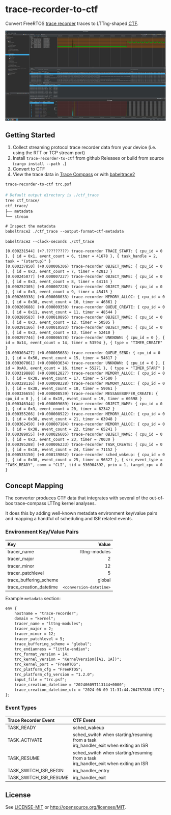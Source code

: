 # trace-recorder-to-ctf

Convert FreeRTOS [trace recorder](https://github.com/percepio/TraceRecorderSource) traces to LTTng-shaped [CTF](https://diamon.org/ctf/v1.8.3/).

![trace-compass](assets/trace_compass_freertos.png)

## Getting Started

1. Collect streaming protocol trace recorder data from your device (i.e. using the RTT or TCP stream port)
1. Install `trace-recorder-to-ctf` from github Releases or build from source (`cargo install --path .`)
1. Convert to CTF
1. View the trace data in [Trace Compass](https://eclipse.dev/tracecompass/) or with [babeltrace2](https://babeltrace.org/)

```bash
trace-recorder-to-ctf trc.psf

# Default output directory is ./ctf_trace
tree ctf_trace/
ctf_trace/
├── metadata
└── stream
```

```
# Inspect the metadata
babeltrace2 ./ctf_trace --output-format=ctf-metadata

babeltrace2 --clock-seconds ./ctf_trace
```

```text
[0.000231544] (+?.?????????) trace-recorder TRACE_START: { cpu_id = 0 }, { id = 0x1, event_count = 6, timer = 41678 }, { task_handle = 2, task = "(startup)" }
[0.000237850] (+0.000006306) trace-recorder OBJECT_NAME: { cpu_id = 0 }, { id = 0x3, event_count = 7, timer = 42813 }
[0.000245077] (+0.000007227) trace-recorder OBJECT_NAME: { cpu_id = 0 }, { id = 0x3, event_count = 8, timer = 44114 }
[0.000252305] (+0.000007228) trace-recorder OBJECT_NAME: { cpu_id = 0 }, { id = 0x3, event_count = 9, timer = 45415 }
[0.000260338] (+0.000008033) trace-recorder MEMORY_ALLOC: { cpu_id = 0 }, { id = 0x38, event_count = 10, timer = 46861 }
[0.000269688] (+0.000009350) trace-recorder QUEUE_CREATE: { cpu_id = 0 }, { id = 0x11, event_count = 11, timer = 48544 }
[0.000280583] (+0.000010895) trace-recorder OBJECT_NAME: { cpu_id = 0 }, { id = 0x3, event_count = 12, timer = 50505 }
[0.000291166] (+0.000010583) trace-recorder OBJECT_NAME: { cpu_id = 0 }, { id = 0x3, event_count = 13, timer = 52410 }
[0.000297744] (+0.000006578) trace-recorder UNKNOWN: { cpu_id = 0 }, { id = 0x14, event_count = 14, timer = 53594 }, { type = "TIMER_CREATE" }
[0.000303427] (+0.000005683) trace-recorder QUEUE_SEND: { cpu_id = 0 }, { id = 0x50, event_count = 15, timer = 54617 }
[0.000307061] (+0.000003634) trace-recorder UNKNOWN: { cpu_id = 0 }, { id = 0xA0, event_count = 16, timer = 55271 }, { type = "TIMER_START" }
[0.000319888] (+0.000012827) trace-recorder MEMORY_ALLOC: { cpu_id = 0 }, { id = 0x38, event_count = 17, timer = 57580 }
[0.000328116] (+0.000008228) trace-recorder MEMORY_ALLOC: { cpu_id = 0 }, { id = 0x38, event_count = 18, timer = 59061 }
[0.000336655] (+0.000008539) trace-recorder MESSAGEBUFFER_CREATE: { cpu_id = 0 }, { id = 0x19, event_count = 19, timer = 60598 }
[0.000346344] (+0.000009689) trace-recorder OBJECT_NAME: { cpu_id = 0 }, { id = 0x3, event_count = 20, timer = 62342 }
[0.000355266] (+0.000008922) trace-recorder MEMORY_ALLOC: { cpu_id = 0 }, { id = 0x38, event_count = 21, timer = 63948 }
[0.000362450] (+0.000007184) trace-recorder MEMORY_ALLOC: { cpu_id = 0 }, { id = 0x38, event_count = 22, timer = 65241 }
[0.000389055] (+0.000026605) trace-recorder OBJECT_NAME: { cpu_id = 0 }, { id = 0x3, event_count = 23, timer = 70030 }
[0.000395288] (+0.000006233) trace-recorder TASK_CREATE: { cpu_id = 0 }, { id = 0x10, event_count = 24, timer = 71152 }
[0.000535150] (+0.000139862) trace-recorder sched_wakeup: { cpu_id = 0 }, { id = 0x30, event_count = 25, timer = 96327 }, { src_event_type = "TASK_READY", comm = "CLI", tid = 536904392, prio = 1, target_cpu = 0 }
```

## Concept Mapping

The converter produces CTF data that integrates with several of the out-of-box trace-compass LTTng kernel analyses.

It does this by adding well-known metadata environment key/value pairs and mapping a handful of
scheduling and ISR related events.

### Environment Key/Value Pairs

| Key | Value |
| :--- | ---: |
| tracer_name | lttng-modules |
| tracer_major | 2 |
| tracer_minor | 12 |
| tracer_patchlevel | 5 |
| trace_buffering_scheme | global |
| trace_creation_datetime | `<conversion-datetime>` |

Example `metadata` section:
```
env {
    hostname = "trace-recorder";
    domain = "kernel";
    tracer_name = "lttng-modules";
    tracer_major = 2;
    tracer_minor = 12;
    tracer_patchlevel = 5;
    trace_buffering_scheme = "global";
    trc_endianness = "little-endian";
    trc_format_version = 14;
    trc_kernel_version = "KernelVersion([A1, 1A])";
    trc_kernel_port = "FreeRTOS";
    trc_platform_cfg = "FreeRTOS";
    trc_platform_cfg_version = "1.2.0";
    input_file = "trc.psf";
    trace_creation_datetime = "20240609T113144+0000";
    trace_creation_datetime_utc = "2024-06-09 11:31:44.264757838 UTC";
};
```

### Event Types

| Trace Recorder Event | CTF Event |
| :--- | :--- |
| TASK_READY | sched_wakeup |
| TASK_ACTIVATE | sched_switch when starting/resuming from a task<br/>irq_handler_exit when exiting an ISR |  
| TASK_RESUME | sched_switch when starting/resuming from a task<br/>irq_handler_exit when exiting an ISR |  
| TASK_SWITCH_ISR_BEGIN | irq_handler_entry |
| TASK_SWITCH_ISR_RESUME | irq_handler_exit |

## License

See [LICENSE-MIT](LICENSE-MIT) or http://opensource.org/licenses/MIT.
